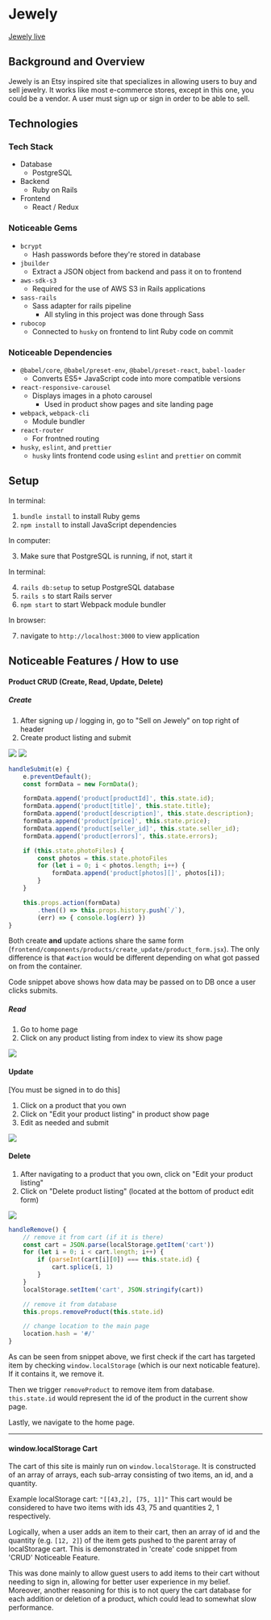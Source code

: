 # Jewely

[Jewely live](https://jewely-fsp.herokuapp.com/#/)

## Background and Overview

Jewely is an Etsy inspired site that specializes in allowing users to buy and sell jewelry. It works like most e-commerce stores, except in this one, you could be a vendor. A user must sign up or sign in order to be able to sell.

## Technologies

### Tech Stack

- Database
  - PostgreSQL
- Backend
  - Ruby on Rails
- Frontend
  - React / Redux

### Noticeable Gems

- `bcrypt`
  - Hash passwords before they're stored in database
- `jbuilder`
  - Extract a JSON object from backend and pass it on to frontend
- `aws-sdk-s3`
  - Required for the use of AWS S3 in Rails applications
- `sass-rails`
  - Sass adapter for rails pipeline
    - All styling in this project was done through Sass
- `rubocop`
  - Connected to `husky` on frontend to lint Ruby code on commit

### Noticeable Dependencies

- `@babel/core`, `@babel/preset-env`, `@babel/preset-react`, `babel-loader`
  - Converts ES5+ JavaScript code into more compatible versions
- `react-responsive-carousel`
  - Displays images in a photo carousel
    - Used in product show pages and site landing page
- `webpack`, `webpack-cli`
  - Module bundler
- `react-router`
  - For frontned routing
- `husky`, `eslint`, and `prettier`
  - `husky` lints frontend code using `eslint` and `prettier` on commit

## Setup

In terminal:

1. `bundle install` to install Ruby gems
2. `npm install` to install JavaScript dependencies

In computer:

3. Make sure that PostgreSQL is running, if not, start it

In terminal:

4. `rails db:setup` to setup PostgreSQL database
5. `rails s` to start Rails server
6. `npm start` to start Webpack module bundler

In browser:

7. navigate to `http://localhost:3000` to view application

## Noticeable Features / How to use

#### Product CRUD (Create, Read, Update, Delete)

##### Create

1. After signing up / logging in, go to "Sell on Jewely" on top right of header
2. Create product listing and submit

![](app/assets/images/readme_images/create.png)
![](app/assets/images/readme_images/create-submit.png)

```JavaScript
handleSubmit(e) {
    e.preventDefault();
    const formData = new FormData();

    formData.append('product[productId]', this.state.id);
    formData.append('product[title]', this.state.title);
    formData.append('product[description]', this.state.description);
    formData.append('product[price]', this.state.price);
    formData.append('product[seller_id]', this.state.seller_id);
    formData.append('product[errors]', this.state.errors);

    if (this.state.photoFiles) {
        const photos = this.state.photoFiles
        for (let i = 0; i < photos.length; i++) {
            formData.append('product[photos][]', photos[i]);
        }
    }

    this.props.action(formData)
        .then(() => this.props.history.push(`/`),
        (err) => { console.log(err) })
}
```

Both create **and** update actions share the same form (`frontend/components/products/create_update/product_form.jsx`). The only difference is that `#action` would be different depending on what got passed on from the container.

Code snippet above shows how data may be passed on to DB once a user clicks submits.

##### Read

1. Go to home page
2. Click on any product listing from index to view its show page

![](app/assets/images/readme_images/read.png)

#### Update

[You must be signed in to do this]

1. Click on a product that you own
2. Click on "Edit your product listing" in product show page
3. Edit as needed and submit

![](app/assets/images/readme_images/update.png)

#### Delete

1. After navigating to a product that you own, click on "Edit your product listing"
2. Click on "Delete product listing" (located at the bottom of product edit form)

![](app/assets/images/readme_images/update-delete-submit.png)

```JavaScript
handleRemove() {
    // remove it from cart (if it is there)
    const cart = JSON.parse(localStorage.getItem('cart'))
    for (let i = 0; i < cart.length; i++) {
        if (parseInt(cart[i][0]) === this.state.id) {
            cart.splice(i, 1)
        }
    }
    localStorage.setItem('cart', JSON.stringify(cart))

    // remove it from database
    this.props.removeProduct(this.state.id)

    // change location to the main page
    location.hash = '#/'
}
```

As can be seen from snippet above, we first check if the cart has targeted item by checking `window.localStorage` (which is our next noticable feature). If it contains it, we remove it.

Then we trigger `removeProduct` to remove item from database. `this.state.id` would represent the id
of the product in the current show page.

Lastly, we navigate to the home page.

---

#### window.localStorage Cart

The cart of this site is mainly run on `window.localStorage`. It is constructed of an array of arrays, each sub-array consisting of two items, an id, and a quantity.

Example localStorage cart: `"[[43,2], [75, 1]]"` This cart would be considered to have two items with ids 43, 75 and quantities 2, 1 respectively.

Logically, when a user adds an item to their cart, then an array of id and the quantity (e.g. `[12, 2]`) of the item gets pushed to the parent array of localStorage cart. This is demonstrated in 'create' code snippet from 'CRUD' Noticeable Feature.

This was done mainly to allow guest users to add items to their cart without needing to sign in, allowing for better user experience in my belief. Moreover, another reasoning for this is to not query the cart database for each addition or deletion of a product, which could lead to somewhat slow performance.
